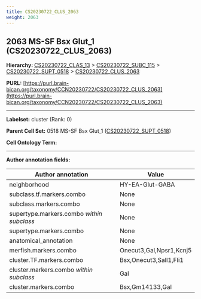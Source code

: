 ```yaml
---
title: CS20230722_CLUS_2063
weight: 2063
---
```

## 2063 MS-SF Bsx Glut_1 (CS20230722_CLUS_2063)
<b>Hierarchy: </b>
[CS20230722_CLAS_13](../CS20230722_CLAS_13) >
[CS20230722_SUBC_115](../CS20230722_SUBC_115) >
[CS20230722_SUPT_0518](../CS20230722_SUPT_0518) >
[CS20230722_CLUS_2063](../CS20230722_CLUS_2063)

**PURL:** [https://purl.brain-bican.org/taxonomy/CCN20230722/CS20230722_CLUS_2063](https://purl.brain-bican.org/taxonomy/CCN20230722/CS20230722_CLUS_2063)

---


**Labelset:** cluster (Rank: 0)

**Parent Cell Set:** 0518 MS-SF Bsx Glut_1 ([CS20230722_SUPT_0518](../CS20230722_SUPT_0518))



**Cell Ontology Term:** 

[MARKER GENES.]: #


---

[TRANSFERRED ANNOTATIONS.]: #


[AUTHOR ANNOTATION FIELDS.]: #


**Author annotation fields:**

| Author annotation | Value |
|-------------------|-------|
|neighborhood|HY-EA-Glut-GABA|
|subclass.tf.markers.combo|None|
|subclass.markers.combo|None|
|supertype.markers.combo _within subclass_|None|
|supertype.markers.combo|None|
|anatomical_annotation|None|
|merfish.markers.combo|Onecut3,Gal,Npsr1,Kcnj5|
|cluster.TF.markers.combo|Bsx,Onecut3,Sall1,Fli1|
|cluster.markers.combo _within subclass_|Gal|
|cluster.markers.combo|Bsx,Gm14133,Gal|
